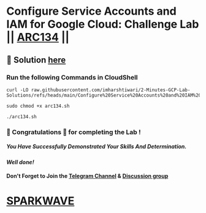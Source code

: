 # Configure Service Accounts and IAM for Google Cloud: Challenge Lab || [ARC134](https://www.cloudskillsboost.google/focuses/67219?parent=catalog) ||

## 🔑 Solution [here](https://www.youtube.com/@sparkwave.01)

### Run the following Commands in CloudShell

```
curl -LO raw.githubusercontent.com/imharshtiwari/2-Minutes-GCP-Lab-Solutions/refs/heads/main/Configure%20Service%20Accounts%20and%20IAM%20for%20Google%20Cloud%20Challenge%20Lab/arc134.sh

sudo chmod +x arc134.sh

./arc134.sh
```

### 🐼 Congratulations 🎉 for completing the Lab !

##### *You Have Successfully Demonstrated Your Skills And Determination.*

#### *Well done!*

#### Don't Forget to Join the [Telegram Channel](https://t.me/sparkwave.01) & [Discussion group](https://t.me/sparkwave.01chats)

# [SPARKWAVE](https://www.youtube.com/@sparkwave.01)
